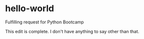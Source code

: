 # hello-world
Fulfilling request for Python Bootcamp


This edit is complete. I don't have anything to say other than that.



